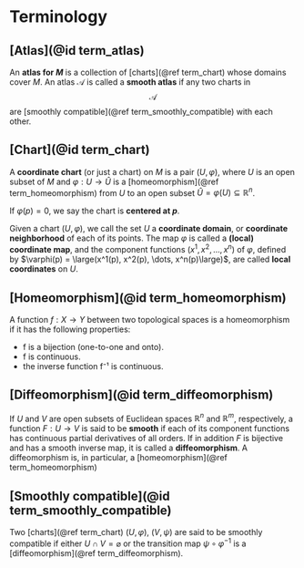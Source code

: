 # Terminology

## [Atlas](@id term_atlas)

An **atlas for $M$** is a collection of [charts](@ref term_chart) whose domains cover $M$. An atlas
$\mathcal{A}$ is called a **smooth atlas** if any two charts in $$\mathcal{A}$$ are [smoothly compatible](@ref term_smoothly_compatible) with each other.

## [Chart](@id term_chart)

A **coordinate chart** (or just a chart) on $M$ is a pair $(U, \varphi)$, where $U$ is an open subset of $M$ and $\varphi: U\to \hat{U}$ is a [homeomorphism](@ref term_homeomorphism) from $U$ to an open subset $\hat{U} =\varphi(U) \subseteq \mathbb{R}^n$.

If $\varphi(p) = 0$, we say the chart is **centered at $p$**.

Given a chart $(U, \varphi)$, we call the set $U$ a **coordinate domain**, or **coordinate neighborhood** of each of its points. The map $\varphi$ is called a **(local) coordinate map**, and the component functions $(x^1, x^2, \dots, x^n)$ of $\varphi$, defined by $\varphi(p) = \large(x^1(p), x^2(p), \dots, x^n(p)\large)$, are called **local coordinates** on $U$.

## [Homeomorphism](@id term_homeomorphism)

A function $f:X\to Y$ between two topological spaces is a homeomorphism if it has the following properties:

* f is a bijection (one-to-one and onto).
* f is continuous.
* the inverse function f⁻¹ is continuous.

## [Diffeomorphism](@id term_diffeomorphism)

If $U$ and $V$ are open subsets of Euclidean spaces $\mathbb{R}^n$ and $\mathbb{R}^m$, respectively, a function $F: U \to V$ is said to be **smooth** if each of its component functions has continuous partial derivatives of all orders. If in addition $F$ is bijective and has a smooth inverse map, it is called a **diffeomorphism**. A diffeomorphism is, in particular, a [homeomorphism](@ref term_homeomorphism)

## [Smoothly compatible](@id term_smoothly_compatible)

Two [charts](@ref term_chart) $(U, \varphi)$, $(V, \psi)$ are said to be smoothly compatible if either $U \cap V = \varnothing$ or the transition map $\psi\circ\varphi^{-1}$ is a [diffeomorphism](@ref term_diffeomorphism).
